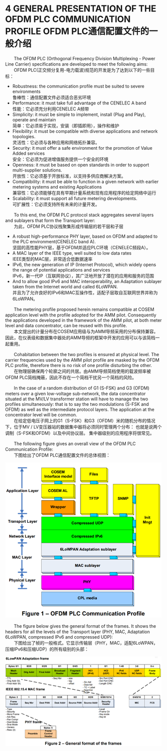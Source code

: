 # 4 GENERAL PRESENTATION OF THE OFDM PLC COMMUNICATION PROFILE OFDM PLC通信配置文件的一般介绍

　　The OFDM PLC (Orthogonal Frequency Division Multiplexing - Power Line Carrier) specifications are developed to meet the following aims:  
　　OFDM PLC(正交频分复用-电力载波)规范的开发是为了达到以下的一些目标：
 * Robustness: the communication profile must be suited to severe environments  
 鲁棒性：通信配置文件必须适合恶劣环境
 * Performance: it must take full advantage of the CENELEC A band  
 性能：它必须充分利用CENELEC A频带
 * Simplicity: it must be simple to implement, install (Plug and Play), operate and maintain  
 简单：它必须易于实现，安装（即插即用），操作和维护
 * Flexibility: it must be compatible with diverse applications and network topologies.  
 灵活性：它必须与各种应用和网络拓扑兼容。
 * Security: it must offer a safe environment for the promotion of Value Added services  
 安全：它必须为促进增值服务提供一个安全的环境
 * Openness: it must be based on open standards in order to support multi-supplier solutions.  
 开放性：它必须基于开放标准，以支持多供应商解决方案。
 * Compatibility: it must be able to function in a given network with earlier metering systems and existing Applications  
 兼容性：它必须能够在具有早期计量系统和现有应用程序的给定网络中运行
 * Scalability: it must support all future metering developments.  
可扩展性：它必须支持所有未来的计量开发。

　　To this end, the OFDM PLC protocol stack aggregates several layers and sublayers that form the Transport layer:  
　　为此，OFDM PLC协议栈聚集形成传输层的若干层和子层  
 * A robust high-performance PHY layer, based on OFDM and adapted to the PLC environment(CENELEC band A).  
 坚固的高性能PHY层，基于OFDM并适应PLC环境（CENELEC频段A）。
 * A MAC layer of the IEEE type, well suited to low data rates  
 IEEE类型的MAC层，非常适合低数据速率
 * IPv6, the new generation of IP (Internet Protocol), which widely opens the range of potential applications and services  
 IPv6，新一代IP（互联网协议），其广泛地开放了潜在的应用和服务的范围
 * And to allow good IPv6 and MAC interoperability, an Adaptation sublayer taken from the Internet world and called 6LoWPAN.  
 并且为了允许良好的IPv6和MAC互操作性，适配子层取自互联网世界并称为6LoWPAN。

　　The metering profile proposed herein remains compatible at COSEM application level with the profile adopted for the AMM pilot. Consequently the applications developed in the framework of the AMM pilot, at both meter level and data concentrator, can be reused with this profile.  
　　本文提出的计量分布在COSEM应用级与为AMM导频采用的分布保持兼容。因此，在仪表级和数据集中器处的AMM导频的框架中开发的应用可以与该简档一起重用。

　　Cohabitation between the two profiles is ensured at physical level. The carrier frequencies used by the AMM pilot profile are masked by the OFDM PLC profile, therefore there is no risk of one profile disturbing the other.  
　　在物理层确保两个轮廓之间的共居。由AMM导频简档使用的载波频率被OFDM PLC简档掩蔽，因此不存在一个简档干扰另一个简档的风险。

　　In the case of a random distribution of G1 (S-FSK) and G3 (OFDM) meters over a given low-voltage sub-network, the data concentrator situated at the MV/LV transformer station will have to manage the two profiles simultaneously: that is to say the two modulations (S-FSK and OFDM) as well as the intermediate protocol layers. The application at the concentrator level will be common.  
　　在给定低电压子网上的G1（S-FSK）和G3（OFDM）米的随机分布的情况下，位于MV / LV变压器站的数据集中器将必须同时管理两个分布： 也就是说两个调制（S-FSK和OFDM）以及中间协议层。 集中器级别的应用程序将很常见。

　　The following figure gives an overall view of the OFDM PLC Communication Profile:  
　　下图给出了OFDM PLC通信配置文件的总体视图：

<center><img src="../images/figure1.png" /></center>

　　The figure below gives the general format of the frames. It shows the headers for all the levels of the Transport layer (PHY, MAC, Adaptation 6LoWPAN, compressed IPv6 and compressed UDP):  
　　下图给出了帧的一般格式。它显示传输层（PHY，MAC，适配6LoWPAN，压缩IPv6和压缩UDP）的所有级别的头部：

<center><img src="../images/figure2.png" /></center>
